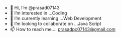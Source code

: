 - 👋 Hi, I’m @prasad07143
- 👀 I’m interested in ...Coding
- 🌱 I’m currently learning ...Web Development
- 💞️ I’m looking to collaborate on ...Java Script
- 📫 How to reach me.... prasadpc07143@gmail.com

<!---
prasad07143/prasad07143 is a ✨ special ✨ repository because its `README.md` (this file) appears on your GitHub profile.
You can click the Preview link to take a look at your changes.
--->
